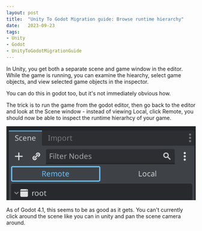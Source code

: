 ```yaml
---
layout: post
title:  "Unity To Godot Migration guide: Browse runtime hierarchy"
date:   2023-09-23
tags:
- Unity
- Godot
- UnityToGodotMigrationGuide
---
```

In Unity, you get both a separate scene and game window in the editor.  While the game is running, you can examine the hiearchy, select game objects, and view selected game objects in the inspector.

You can do this in godot too, but it's not immediately obvious how.

The trick is to run the game from the godot editor, then go back to the editor and look at the Scene window - instead of viewing Local, click Remote, you should now be able to inspect the runtime hierarhcy of your game.

![Our new spawn timer fields in the inspector](/docs/assets/images/godot-runtime-inspector.png)


As of Godot 4.1, this seems to be as good as it gets.  You can't currently click around the scene like you can in unity and pan the scene camera around.


